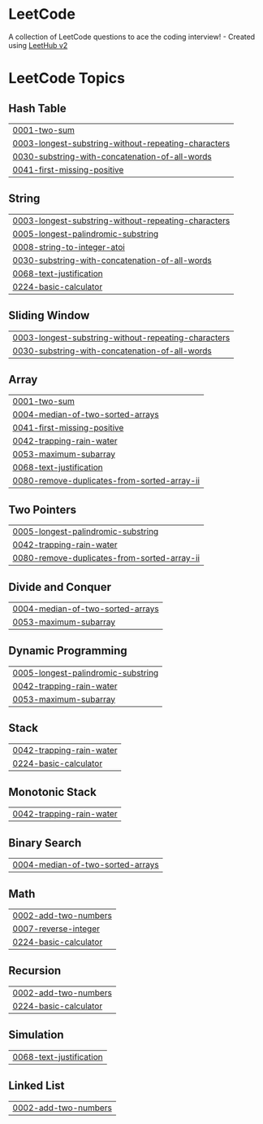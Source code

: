 # LeetCode
A collection of LeetCode questions to ace the coding interview! - Created using [LeetHub v2](https://github.com/arunbhardwaj/LeetHub-2.0)

<!---LeetCode Topics Start-->
# LeetCode Topics
## Hash Table
|  |
| ------- |
| [0001-two-sum](https://github.com/Voltaire2121/LeetCode/tree/master/0001-two-sum) |
| [0003-longest-substring-without-repeating-characters](https://github.com/Voltaire2121/LeetCode/tree/master/0003-longest-substring-without-repeating-characters) |
| [0030-substring-with-concatenation-of-all-words](https://github.com/Voltaire2121/LeetCode/tree/master/0030-substring-with-concatenation-of-all-words) |
| [0041-first-missing-positive](https://github.com/Voltaire2121/LeetCode/tree/master/0041-first-missing-positive) |
## String
|  |
| ------- |
| [0003-longest-substring-without-repeating-characters](https://github.com/Voltaire2121/LeetCode/tree/master/0003-longest-substring-without-repeating-characters) |
| [0005-longest-palindromic-substring](https://github.com/Voltaire2121/LeetCode/tree/master/0005-longest-palindromic-substring) |
| [0008-string-to-integer-atoi](https://github.com/Voltaire2121/LeetCode/tree/master/0008-string-to-integer-atoi) |
| [0030-substring-with-concatenation-of-all-words](https://github.com/Voltaire2121/LeetCode/tree/master/0030-substring-with-concatenation-of-all-words) |
| [0068-text-justification](https://github.com/Voltaire2121/LeetCode/tree/master/0068-text-justification) |
| [0224-basic-calculator](https://github.com/Voltaire2121/LeetCode/tree/master/0224-basic-calculator) |
## Sliding Window
|  |
| ------- |
| [0003-longest-substring-without-repeating-characters](https://github.com/Voltaire2121/LeetCode/tree/master/0003-longest-substring-without-repeating-characters) |
| [0030-substring-with-concatenation-of-all-words](https://github.com/Voltaire2121/LeetCode/tree/master/0030-substring-with-concatenation-of-all-words) |
## Array
|  |
| ------- |
| [0001-two-sum](https://github.com/Voltaire2121/LeetCode/tree/master/0001-two-sum) |
| [0004-median-of-two-sorted-arrays](https://github.com/Voltaire2121/LeetCode/tree/master/0004-median-of-two-sorted-arrays) |
| [0041-first-missing-positive](https://github.com/Voltaire2121/LeetCode/tree/master/0041-first-missing-positive) |
| [0042-trapping-rain-water](https://github.com/Voltaire2121/LeetCode/tree/master/0042-trapping-rain-water) |
| [0053-maximum-subarray](https://github.com/Voltaire2121/LeetCode/tree/master/0053-maximum-subarray) |
| [0068-text-justification](https://github.com/Voltaire2121/LeetCode/tree/master/0068-text-justification) |
| [0080-remove-duplicates-from-sorted-array-ii](https://github.com/Voltaire2121/LeetCode/tree/master/0080-remove-duplicates-from-sorted-array-ii) |
## Two Pointers
|  |
| ------- |
| [0005-longest-palindromic-substring](https://github.com/Voltaire2121/LeetCode/tree/master/0005-longest-palindromic-substring) |
| [0042-trapping-rain-water](https://github.com/Voltaire2121/LeetCode/tree/master/0042-trapping-rain-water) |
| [0080-remove-duplicates-from-sorted-array-ii](https://github.com/Voltaire2121/LeetCode/tree/master/0080-remove-duplicates-from-sorted-array-ii) |
## Divide and Conquer
|  |
| ------- |
| [0004-median-of-two-sorted-arrays](https://github.com/Voltaire2121/LeetCode/tree/master/0004-median-of-two-sorted-arrays) |
| [0053-maximum-subarray](https://github.com/Voltaire2121/LeetCode/tree/master/0053-maximum-subarray) |
## Dynamic Programming
|  |
| ------- |
| [0005-longest-palindromic-substring](https://github.com/Voltaire2121/LeetCode/tree/master/0005-longest-palindromic-substring) |
| [0042-trapping-rain-water](https://github.com/Voltaire2121/LeetCode/tree/master/0042-trapping-rain-water) |
| [0053-maximum-subarray](https://github.com/Voltaire2121/LeetCode/tree/master/0053-maximum-subarray) |
## Stack
|  |
| ------- |
| [0042-trapping-rain-water](https://github.com/Voltaire2121/LeetCode/tree/master/0042-trapping-rain-water) |
| [0224-basic-calculator](https://github.com/Voltaire2121/LeetCode/tree/master/0224-basic-calculator) |
## Monotonic Stack
|  |
| ------- |
| [0042-trapping-rain-water](https://github.com/Voltaire2121/LeetCode/tree/master/0042-trapping-rain-water) |
## Binary Search
|  |
| ------- |
| [0004-median-of-two-sorted-arrays](https://github.com/Voltaire2121/LeetCode/tree/master/0004-median-of-two-sorted-arrays) |
## Math
|  |
| ------- |
| [0002-add-two-numbers](https://github.com/Voltaire2121/LeetCode/tree/master/0002-add-two-numbers) |
| [0007-reverse-integer](https://github.com/Voltaire2121/LeetCode/tree/master/0007-reverse-integer) |
| [0224-basic-calculator](https://github.com/Voltaire2121/LeetCode/tree/master/0224-basic-calculator) |
## Recursion
|  |
| ------- |
| [0002-add-two-numbers](https://github.com/Voltaire2121/LeetCode/tree/master/0002-add-two-numbers) |
| [0224-basic-calculator](https://github.com/Voltaire2121/LeetCode/tree/master/0224-basic-calculator) |
## Simulation
|  |
| ------- |
| [0068-text-justification](https://github.com/Voltaire2121/LeetCode/tree/master/0068-text-justification) |
## Linked List
|  |
| ------- |
| [0002-add-two-numbers](https://github.com/Voltaire2121/LeetCode/tree/master/0002-add-two-numbers) |
<!---LeetCode Topics End-->